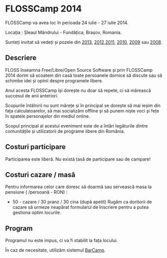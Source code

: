 FLOSSCamp 2014
==============

FLOSSCamp va avea loc în perioada 24 iulie - 27 iulie 2014.

Locația : Șleaul Mândrului - Fundățica, Brașov, Romania.

Sunteți invitat să vedeți și pozele din [2013](../2013/poze/index.php),
[2012](../2012/poze/index.php),[2011](../2011/poze/index.php), 
[2010](../2010/poze/index.php), [2009](../2009/poze/index.php) 
sau [2008](../2008/poze/index.php).


Descriere
---------

FLOSS înseamna Free/Libre/Open Source Software și prin FLOSSCamp 2014 dorim
să scoatem din casă toate persoanele dornice să discute sau să schimbe idei
și opinii despre programele libere.

Anul acesta FLOSSCamp își dorește nu doar să repete, ci să mărească
succesul de anii anteriori.

Scopurile întâlnirii nu sunt mărețe și în principal se dorește să mai ieșim
din fața calculatoarelor, să mai socializăm offline și să punem niște voci și
fețe în spatele personajelor din mediul online.

Scopul principal al acestui eveniment este de a întări legăturile dintre
comunitățile și utilizatorii de programe libere din România.

Costuri participare
---------------------

Participarea este liberă. Nu există taxă de participare sau de campare!

Costuri cazare / masă
---------------------

Pentru informarea celor care doresc să doarmă sau servească masa la pensiune ( /persoană - RON) :
- 50 - cazare / 30 pranz / 30 cina (după apetit)
Rugăm ca doritorii de cazare să urmeze neapărat formularul de înscriere pentru a putea gestiona optim locurile.

Program
-------

Programul nu este impus, ci va fi stabilit la fața locului.

În caz de necesitate, utilizăm sistemul [BarCamp](http://en.wikipedia.org/wiki/BarCamp).
